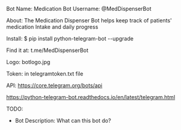 Bot Name: Medication Bot
Username: @MedDispenserBot

About: The Medication Dispenser Bot helps keep track of patients' medication Intake and daily progress

Install: $ pip install python-telegram-bot --upgrade

Find it at: t.me/MedDispenserBot

Logo: botlogo.jpg

Token: in telegramtoken.txt file

API: https://core.telegram.org/bots/api

https://python-telegram-bot.readthedocs.io/en/latest/telegram.html


TODO:
- Bot Description: What can this bot do?
